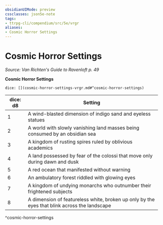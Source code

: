```yaml
---
obsidianUIMode: preview
cssclasses: json5e-note
tags:
- ttrpg-cli/compendium/src/5e/vrgr
aliases:
- Cosmic Horror Settings
---
```

# Cosmic Horror Settings
*Source: Van Richten's Guide to Ravenloft p. 49* 

**Cosmic Horror Settings**

`dice: [](cosmic-horror-settings-vrgr.md#^cosmic-horror-settings)`

| dice: d8 | Setting |
|----------|---------|
| 1 | A wind-blasted dimension of indigo sand and eyeless statues |
| 2 | A world with slowly vanishing land masses being consumed by an obsidian sea |
| 3 | A kingdom of rusting spires ruled by oblivious academics |
| 4 | A land possessed by fear of the colossi that move only during dawn and dusk |
| 5 | A red ocean that manifested without warning |
| 6 | An ambulatory forest riddled with glowing eyes |
| 7 | A kingdom of undying monarchs who outnumber their frightened subjects |
| 8 | A dimension of featureless white, broken up only by the eyes that blink across the landscape |
^cosmic-horror-settings